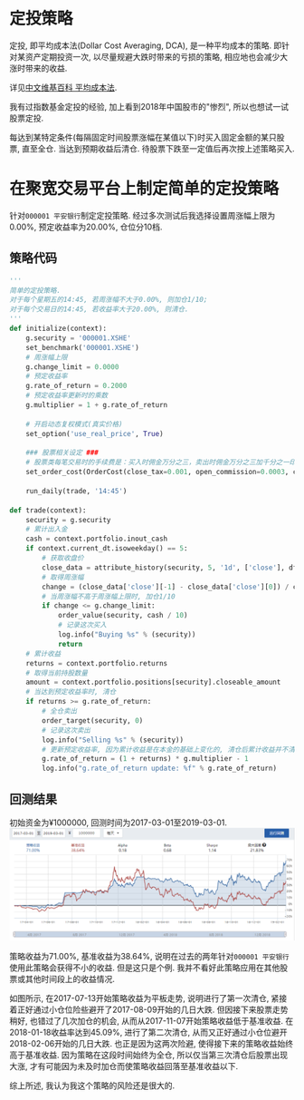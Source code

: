 # 定投策略
定投, 即平均成本法(Dollar Cost Averaging, DCA), 是一种平均成本的策略. 即针对某资产定期投资一次, 以尽量规避大跌时带来的亏损的策略, 相应地也会减少大涨时带来的收益. 

详见[中文维基百科 平均成本法](https://zh.wikipedia.org/wiki/平均成本法).

我有过指数基金定投的经验, 加上看到2018年中国股市的"惨烈", 所以也想试一试股票定投.

每达到某特定条件(每隔固定时间股票涨幅在某值以下)时买入固定金额的某只股票, 直至全仓. 当达到预期收益后清仓. 待股票下跌至一定值后再次按上述策略买入.

# 在聚宽交易平台上制定简单的定投策略
针对`000001 平安银行`制定定投策略. 经过多次测试后我选择设置周涨幅上限为0.00%, 预定收益率为20.00%, 仓位分10档.

## 策略代码
```python
'''
简单的定投策略.
对于每个星期五的14:45, 若周涨幅不大于0.00%, 则加仓1/10;
对于每个交易日的14:45, 若收益率大于20.00%, 则清仓.
'''
def initialize(context):
    g.security = '000001.XSHE'
    set_benchmark('000001.XSHE')
    # 周涨幅上限
    g.change_limit = 0.0000
    # 预定收益率
    g.rate_of_return = 0.2000
    # 预定收益率更新时的乘数
    g.multiplier = 1 + g.rate_of_return
    
    # 开启动态复权模式(真实价格)
    set_option('use_real_price', True)

    ### 股票相关设定 ###
    # 股票类每笔交易时的手续费是：买入时佣金万分之三，卖出时佣金万分之三加千分之一印花税, 每笔交易佣金最低扣5块钱
    set_order_cost(OrderCost(close_tax=0.001, open_commission=0.0003, close_commission=0.0003, min_commission=5), type='stock')
    
    run_daily(trade, '14:45')

def trade(context):
    security = g.security
    # 累计出入金
    cash = context.portfolio.inout_cash
    if context.current_dt.isoweekday() == 5:
        # 获取收盘价
        close_data = attribute_history(security, 5, '1d', ['close'], df=False)
        # 取得周涨幅
        change = (close_data['close'][-1] - close_data['close'][0]) / close_data['close'][0]
        # 当周涨幅不高于周涨幅上限时, 加仓1/10
        if change <= g.change_limit:
            order_value(security, cash / 10)
            # 记录这次买入
            log.info("Buying %s" % (security))
            return
    # 累计收益
    returns = context.portfolio.returns
    # 取得当前持股数量
    amount = context.portfolio.positions[security].closeable_amount
    # 当达到预定收益率时, 清仓
    if returns >= g.rate_of_return:
        # 全仓卖出
        order_target(security, 0)
        # 记录这次卖出
        log.info("Selling %s" % (security))
        # 更新预定收益率, 因为累计收益是在本金的基础上变化的, 清仓后累计收益并不清零
        g.rate_of_return = (1 + returns) * g.multiplier - 1
        log.info("g.rate_of_return update: %f" % g.rate_of_return)
```
## 回测结果
初始资金为¥1000000, 回测时间为2017-03-01至2019-03-01.
![简单的均线趋势策略 回测结果](../images/dollarCostAveragingStrategyBacktestResult.png)

策略收益为71.00%, 基准收益为38.64%, 说明在过去的两年针对`000001 平安银行`使用此策略会获得不小的收益. 但是这只是个例. 我并不看好此策略应用在其他股票或其他时间段上的收益情况.

如图所示, 在2017-07-13开始策略收益为平板走势, 说明进行了第一次清仓, 紧接着正好通过小仓位险些避开了2017-08-09开始的几日大跌. 但因接下来股票走势稍好, 也错过了几次加仓的机会, 从而从2017-11-07开始策略收益低于基准收益. 在2018-01-18收益率达到45.09%, 进行了第二次清仓, 从而又正好通过小仓位避开2018-02-06开始的几日大跌. 也正是因为这两次险避, 使得接下来的策略收益始终高于基准收益. 因为策略在这段时间始终为全仓, 所以仅当第三次清仓后股票出现大涨, 才有可能因为未及时加仓而使策略收益回落至基准收益以下.

综上所述, 我认为我这个策略的风险还是很大的.